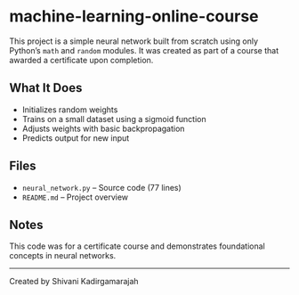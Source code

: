 # machine-learning-online-course

This project is a simple neural network built from scratch using only Python’s `math` and `random` modules. It was created as part of a course that awarded a certificate upon completion.

## What It Does

- Initializes random weights
- Trains on a small dataset using a sigmoid function
- Adjusts weights with basic backpropagation
- Predicts output for new input

## Files

- `neural_network.py` – Source code (77 lines)
- `README.md` – Project overview

## Notes
This code was for a certificate course and demonstrates foundational concepts in neural networks.

---

Created by Shivani Kadirgamarajah
